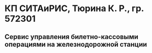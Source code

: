 # КП СИТАиРИС, Тюрина К. Р., гр. 572301

## Сервис управления билетно-кассовыми операциями на железнодорожной станции
